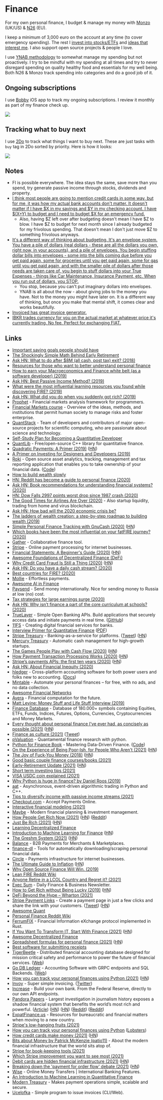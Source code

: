 # Finance

For my own personal finance, I budget & manage my money with [Monzo](https://monzo.com) (UK/US) & [N26](https://n26.com/en-gb/) (EU).

I keep a minimum of 3,000 euro on the account at any time (to cover emergency spending). The rest I [invest into stocks/ETFs](investing.md) and [ideas that interest me](../ideas/ideas.md). I also support open source projects & people I love.

I use [YNAB methodology](https://www.youneedabudget.com/method/) to somewhat manage my spending but not proactively. I try to be mindful with my spending at all times and try to never disregard spending on quality healthy food and essentials for my well being. Both N26 & Monzo track spending into categories and do a good job of it.

## Ongoing subscriptions

I use [Bobby](https://itunes.apple.com/us/app/bobby-track-subscriptions/id1059152023?mt=8) iOS app to track my ongoing subscriptions. I review it monthly as part of my finance check up.

![](https://i.imgur.com/bnSKuB0.png)

## Tracking what to buy next

I use [2Do](../macOS/apps/2do.md) to track what things I want to buy next. These are just tasks with `buy` tag in 2Do sorted by priority. Here is how it looks:

![](https://i.imgur.com/UsmrqL3.jpg)

## Notes

- FI is possible everywhere. The idea stays the same, save more than you spend, try generate passive income through stocks, dividends and property.
- [I think most people are going to mention credit cards in some way, but for me, it was how my actual bank accounts don't matter. It doesn't matter if I have $X in my savings and $Y in my checking account. I have $(X+Y) to budget and I need to budget $X for an emergency fund.](https://www.reddit.com/r/ynab/comments/908iob/what_was_the_hardest_part_of_ynab_for_you_to/)
  - Also, having $Z left over after budgeting doesn't mean I have $Z to blow. I have $Z to budget for next month since I already budgeted for my frivolous spending. That doesn't mean I don't just move $Z to something frivolous anyways.
- [It's a different way of thinking about budgeting. It's an envelope system. You have a pile of dollars (real dollars - these are all the dollars you own, right now, in your accounts), and a pile of envelopes. You begin stuffing dollar bills into envelopes - some into the bills coming due before you get paid again, some for groceries until you get paid again, some for gas until you get paid again, and with the smaller pile of dollars after those needs are taken care of, you begin to stuff dollars into your True Expenses - things like Car Maintenance, Insurance Payment, etc. When you run out of dollars, you STOP.](https://www.reddit.com/r/ynab/comments/93l0gm/im_missing_something_here_possibly_a_brain/)
  - You stop, because you can't put imaginary dollars into envelopes.
  - YNAB is all about the now - about giving jobs to the money you have. Not to the money you might have later on. It is a different way of thinking, but once you make that mental shift, it comes clear and works beautifully.
- [Invoiced has great invoice generator.](https://invoice-generator.com/#/1)
- [IBKR trades currency for you on the actual market at whatever price it's currently trading. No fee. Perfect for exchanging FIAT.](https://www.reddit.com/r/eupersonalfinance/comments/qswoo3/exchange_400k_usd_to_eur/)

## Links

- [Important saving goals people should have](https://www.reddit.com/r/ynab/comments/8d4ab4/what_is_the_best_approach_for_budgeting_savings/)
- [The Shockingly Simple Math Behind Early Retirement](https://www.mrmoneymustache.com/2012/01/13/the-shockingly-simple-math-behind-early-retirement/)
- [Ask HN: What to do after \$8M (all cash, post tax) exit? (2018)](https://news.ycombinator.com/item?id=18600220)
- [Resources for those who want to better understand personal finance](https://github.com/kmt901/goodbye-money-confusion)
- [How to earn your Macroeconomics and Finance white belt (as a software developer) (2019)](https://notamonadtutorial.com/how-to-earn-your-macroeconomics-and-finance-white-belt-as-a-software-developer-136e7454866f)
- [Ask HN: Best Passive Income Method? (2019)](https://news.ycombinator.com/item?id=20052668)
- [What were the most influential learning resources you found while discovering FIRE? (2019)](https://www.reddit.com/r/financialindependence/comments/c9yan7/what_were_the_most_influential_learning_resources/)
- [Ask HN: What did you do when you suddenly got rich? (2019)](https://news.ycombinator.com/item?id=20521902)
- [Prophet](https://github.com/Emsu/prophet) - Financial markets analysis framework for programmers.
- [Financial Markets course](https://www.coursera.org/learn/financial-markets-global) - Overview of the ideas, methods, and institutions that permit human society to manage risks and foster enterprise.
- [QuantStack](https://quantstack.net/) - Team of developers and contributors of major open-source projects for scientific computing, who are passionate about science and technology.
- [Self-Study Plan for Becoming a Quantitative Developer](https://www.quantstart.com/articles/Self-Study-Plan-for-Becoming-a-Quantitative-Developer)
- [QuantLib](https://github.com/lballabio/QuantLib) - Free/open-source C++ library for quantitative finance.
- [Quadratic Payments: A Primer (2019)](https://vitalik.ca/general/2019/12/07/quadratic.html) ([HN](https://news.ycombinator.com/item?id=21737237))
- [A Primer on Investing for Designers and Developers (2019)](https://brianlovin.com/overthought/investing-for-designers-and-developers)
- [Roki](https://rotki.com/) - Open source asset analytics, tracking, management and tax reporting application that enables you to take ownership of your financial data. ([Code](https://github.com/rotki/rotki))
- [How to build wealth slowly](https://pjrvs.com/wealth)
- [HN: Reddit has become a guide to personal finance (2020)](https://news.ycombinator.com/item?id=22478854)
- [Ask HN: Book recommendations for understanding financial systems? (2020)](https://news.ycombinator.com/item?id=22573204)
- [HN: Dow Falls 2997 points worst drop since 1987 crash (2020)](https://news.ycombinator.com/item?id=22597192)
- [The Good Times for Airlines Are Over (2020)](https://www.bloomberg.com/opinion/articles/2020-03-17/the-good-times-for-airlines-are-over) - Also startup liquidity, trading from home and virus blockchain.
- [Ask HN: How bad will the 2020 economic crisis be?](https://news.ycombinator.com/item?id=22654131)
- [The ladders of wealth creation: a step-by-step roadmap to building wealth (2019)](https://nathanbarry.com/wealth-creation/)
- [Simple Personal Finance Tracking with GnuCash (2020)](https://www.csun.io/2020/05/17/gnucash-finance.html) ([HN](https://news.ycombinator.com/item?id=23237445))
- [Which books have been the most influential on your fatFIRE journey? (2020)](https://www.reddit.com/r/fatFIRE/comments/gpm6d0/which_books_have_been_the_most_influential_on/)
- [Gather](https://www.usegather.com/) - Collaborative finance tool.
- [Stripe](https://stripe.com/en-nl) - Online payment processing for internet businesses.
- [Financial Statements: A Beginner's Guide (2020)](https://www.causal.app/blog/whats-a-financial-statement) ([HN](https://news.ycombinator.com/item?id=23825606))
- [Awesome Foundations of Decentralized Finance (DeFi)](https://github.com/Mikerah/awesome-foundations-of-DeFi)
- [Why Credit Card Fraud Is Still a Thing (2020)](https://krebsonsecurity.com/2020/07/heres-why-credit-card-fraud-is-still-a-thing/) ([HN](https://news.ycombinator.com/item?id=23990960))
- [Ask HN: Do you have a daily cash stream? (2020)](https://news.ycombinator.com/item?id=24047683)
- [Best countries for FIRE? (2020)](https://www.reddit.com/r/EuropeFIRE/comments/i5gpeh/best_countries_for_fire/)
- [Mollie](https://www.mollie.com/en) - Effortless payments.
- [Awesome AI in Finance](https://github.com/georgezouq/awesome-ai-in-finance)
- [Paysend](https://paysend.com/) - Send money internationally. Nice for sending money to Russia at low (no) cost.
- [Tax strategies for large earnings surge (2020)](https://www.reddit.com/r/fatFIRE/comments/jdrl4a/tax_strategies_for_large_earnings_surge/)
- [Ask HN: Why isn’t finance a part of the core curriculum at schools? (2020)](https://news.ycombinator.com/item?id=24877408)
- [TrueLayer](https://truelayer.com/) - Simple Open Banking APIs. Build applications that securely access data and initiate payments in real time. ([GitHub](https://github.com/TrueLayer))
- [11FS](https://11fs.com/) - Creating digital financial services for banks.
- [Interview Primer for Quantitative Finance](https://github.com/dwcoder/QuantitativePrimer) ([PDF](https://github.com/dwcoder/QuantitativePrimer/blob/master/src/QuantitativePrimer.pdf))
- [Stripe Treasury](https://stripe.com/treasury) - Banking-as-a-service for platforms. ([Tweet](https://twitter.com/patio11/status/1334518202886328320)) ([HN](https://news.ycombinator.com/item?id=25289626))
- [Mercury Treasury](https://mercury.com/treasury) - Automatic cash management for high-growth startups.
- [The Games People Play with Cash Flow (2020)](https://commoncog.com/blog/cash-flow-games/) ([HN](https://news.ycombinator.com/item?id=25357669))
- [How Payment Transaction Processing Works (2020)](https://blog.privacy.com/how-payment-transactions-work/) ([HN](https://news.ycombinator.com/item?id=25332516))
- [Stripe’s payments APIs: the first ten years (2020)](https://stripe.com/blog/payment-api-design) ([HN](https://news.ycombinator.com/item?id=25455638))
- [Ask HN: About Financial Inequity (2020)](https://news.ycombinator.com/item?id=25504017)
- [hledger](https://github.com/simonmichael/hledger) - Cross-platform accounting software for both power users and folks new to accounting. ([Docs](https://hledger.org/))
- [Mintable](https://github.com/kevinschaich/mintable) - Automate your personal finances – for free, with no ads, and no data collection.
- [Awesome Financial Networks](https://github.com/gautier-marti/awesome-financial-networks)
- [Avera](https://avera.area120.com/) - Financial computation for the future.
- [Matt Levine: Money Stuff and Life Stuff Interview (2019)](https://www.youtube.com/watch?v=Knni2SjQvUs)
- [Finance Database](https://github.com/JerBouma/FinanceDatabase) - Database of 180.000+ symbols containing Equities, ETFs, Funds, Indices, Futures, Options, Currencies, Cryptocurrencies and Money Markets.
- [Every thought about personal finance I've ever had, as concisely as possible (2021)](https://blog.aadilali.com/posts/personal-finance.html) ([HN](https://news.ycombinator.com/item?id=26281108))
- [Finance as culture (2021)](https://luttig.substack.com/p/finance-as-culture) ([Tweet](https://twitter.com/absoluttig/status/1366191939930918915))
- [pValuation](https://github.com/robertmartin8/pValuation) - Quantamental finance research with python.
- [Python for Finance Book](https://home.tpq.io/books/py4fi/) - Mastering Data-Driven Finance. ([Code](https://github.com/yhilpisch/py4fi2nd))
- [On the Experience of Being Poor-Ish, for People Who Aren't (2021)](https://residentcontrarian.substack.com/p/on-the-experience-of-being-poor-ish) ([HN](https://news.ycombinator.com/item?id=26300139))
- [The Joy of Fuck-You Money (2018)](https://thedeepdish.org/fuck-you-money/) ([HN](https://news.ycombinator.com/item?id=26426915))
- [Good basic couple finance courses/books (2021)](https://twitter.com/kylemathews/status/1371290275478302721)
- [Early-Retirement Update (2021)](https://livingafi.com/2021/03/17/the-2021-early-retirement-update/) ([HN](https://news.ycombinator.com/item?id=26543527))
- [Short term investing tips (2021)](https://www.reddit.com/r/eupersonalfinance/comments/mewykz/12k_in_savings_1kmonth_extra_income_to_invest/)
- [VISA USDC coin explained (2021)](https://twitter.com/terryangelos/status/1376539932588531714)
- [Why Python is huge in finance? by Daniel Roos (2019)](https://www.youtube.com/watch?v=kBwOy-6CtAQ)
- [aat](https://github.com/AsyncAlgoTrading/aat) - Asynchronous, event-driven algorithmic trading in Python and C++.
- [Tips to diversify income with passive income streams (2021)](https://twitter.com/johndsaunders/status/1379390180445065219)
- [Checkout.com](https://www.checkout.com/) - Accept Payments Online.
- [Interactive financial modeling (2021)](https://www.youtube.com/watch?v=h1BGy6CV1co)
- [Maybe](https://maybe.co/) - Modern financial planning & investment management.
- [How People Get Rich Now (2021)](http://paulgraham.com/richnow.html) ([HN](https://news.ycombinator.com/item?id=26781052)) ([Reddit](https://www.reddit.com/r/slatestarcodex/comments/mpteal/how_people_get_rich_now_by_paul_graham/))
- [Just Be Rich (2021)](https://keenen.xyz/just-be-rich/) ([HN](https://news.ycombinator.com/item?id=26787654))
- [Learning Decentralized Finance](https://github.com/ajlopez/LearningDeFi)
- [Introduction to Machine Learning for Finance](https://algofin.substack.com/p/ml-101-an-introduction) ([HN](https://news.ycombinator.com/item?id=26868051))
- [The Greshm System (2021)](https://www.greshm.org/files/greshm.pdf) ([HN](https://news.ycombinator.com/item?id=26884532))
- [Balance](https://www.getbalance.com/) - B2B Payments for Merchants & Marketplaces.
- [finance-dl](https://github.com/jbms/finance-dl) - Tools for automatically downloading/scraping personal financial data.
- [Circle](https://www.circle.com/en/) - Payments infrastructure for internet businesses.
- [The Ultimate Guide to Inflation](https://www.lynalden.com/inflation/) ([HN](https://news.ycombinator.com/item?id=27099536))
- [Why Open Source Finance Will Win. (2019)](https://medium.com/balance-io/why-open-source-finance-will-win-a1f3a61544c2)
- [Lean FIRE Reddit Wiki](https://www.reddit.com/r/leanfire/wiki/index)
- [Anyone Retire in a LCOL Country and Regret it? (2021)](https://www.reddit.com/r/leanfire/comments/nfq3p7/anyone_retire_in_a_lcol_country_and_regret_it/)
- [Exec Sum](https://execsum.co/) - Daily Finance & Business Newsletter.
- [How to Get Rich without Being Lucky (2019)](https://nav.al/rich) ([HN](https://news.ycombinator.com/item?id=27245680))
- [DeFi Beyond the Hype – Wharton (2021)](https://wifpr.wharton.upenn.edu/wp-content/uploads/2021/05/DeFi-Beyond-the-Hype.pdf)
- [Stripe Payment Links](https://stripe.com/payments/payment-links) - Create a payment page in just a few clicks and share the link with your customers. ([Tweet](https://twitter.com/stripe/status/1397246058166632456)) ([HN](https://news.ycombinator.com/item?id=27280096))
- [Awesome Quant](https://github.com/wilsonfreitas/awesome-quant)
- [Personal Finance Reddit Wiki](https://www.reddit.com/r/personalfinance/wiki/index)
- [FerrumFIX](https://github.com/neysofu/ferrum-fix) - Financial Information eXchange protocol implemented in Rust.
- [If You Want To Transform IT, Start With Finance (2021)](https://zwischenzugs.com/2021/07/12/if-you-want-to-transform-it-start-with-finance/) ([HN](https://news.ycombinator.com/item?id=27825211))
- [Awesome Decentralized Finance](https://github.com/ong/awesome-decentralized-finance)
- [Spreadsheet formulas for personal finance (2021)](https://bou.ke/blog/formulas/) ([HN](https://news.ycombinator.com/item?id=28037317))
- [Best software for submitting receipts](https://twitter.com/maccaw/status/1424826881828954123)
- [TigerBeetle](https://github.com/coilhq/tigerbeetle) - Distributed financial accounting database designed for mission critical safety and performance to power the future of financial services. ([Web](https://www.tigerbeetle.com/))
- [Go DB Ledger](https://github.com/darcys22/godbledger) - Accounting Software with GRPC endpoints and SQL Backends. ([Web](https://godbledger.com/))
- [How you can track your personal finances using Python (2021)](https://sgoel.dev/posts/how-you-can-track-your-personal-finances-using-python/) ([HN](https://news.ycombinator.com/item?id=28418925))
- [Invoy](https://invoy.app/) - Super simple invoicing. ([Twitter](https://twitter.com/invoyco))
- [Increase](https://increase.com/) - Build your own bank. From the Federal Reserve, directly to our own API endpoints.
- [Pandora Papers](https://www.icij.org/investigations/pandora-papers/) - Largest investigation in journalism history exposes a shadow financial system that benefits the world’s most rich and powerful. ([Article](https://www.theguardian.com/news/2021/oct/03/pandora-papers-biggest-ever-leak-of-offshore-data-exposes-financial-secrets-of-rich-and-powerful)) ([HN](https://news.ycombinator.com/item?id=28738407)) ([HN](https://news.ycombinator.com/item?id=28738450)) ([Reddit](https://www.reddit.com/r/worldnews/comments/q0ibjr/pandora_papers_most_expansive_expose_of_financial/)) ([Reddit](https://www.reddit.com/r/worldnews/comments/q0v52w/pandora_papers_biggest_ever_leak_of_offshore_data/))
- [ExpatFinance.us](https://www.expatfinance.us/home) - Resources for bureaucratic and financial matters when moving to a new country.
- [Stripe's low-hanging fruits (2021)](https://twitter.com/patrickc/status/1450208990974021635)
- [How you can track your personal finances using Python](https://sgoel.dev/posts/how-you-can-track-your-personal-finances-using-python/) ([Lobsters](https://lobste.rs/s/uq4vpy/how_you_can_track_your_personal_finances))
- [How credit cards make money (2021)](https://bam.kalzumeus.com/archive/how-credit-cards-make-money/) ([HN](https://news.ycombinator.com/item?id=29121353))
- [Bits about Money by Patrick McKenzie (patio11)](https://bam.kalzumeus.com/) - About the modern financial infrastructure that the world sits atop of.
- [Stripe for book-keeping tools (2021)](https://twitter.com/maccaw/status/1457509961970372608)
- [Which Stripe improvement you want to see most (2021)](https://twitter.com/patrickc/status/1458263819776512001)
- [Debit cards are hidden financial infrastructure (2021)](https://bam.kalzumeus.com/archive/debit-cards-are-hidden-financial-infrastructure/) ([HN](https://news.ycombinator.com/item?id=29206462))
- [Breaking down the 'payment for order flow' debate (2021)](https://a16z.com/2021/02/17/payment-for-order-flow/) ([HN](https://news.ycombinator.com/item?id=29210628))
- [Wise](https://wise.com/) - Online Money Transfers | International Banking Features.
- [An Introduction to Machine Learning in Quantitative Finance](https://github.com/deepintomlf/mlfbook)
- [Modern Treasury](https://www.moderntreasury.com/) - Makes payment operations simple, scalable and secure.
- [Ucelofka](https://github.com/shenek/ucelofka) - Simple program to issue invoices (CLI/Web).
